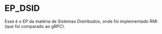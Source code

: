 # EP_DSID
Esse é o EP da matéria de Sistemas Distribudos, onde foi implementado RMI (que foi comparado ao gRPC).
